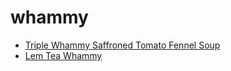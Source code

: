 # whammy

 * [Triple Whammy Saffroned Tomato Fennel Soup](index/t/triple-whammy-saffroned-tomato-fennel-soup-232421.json)
 * [Lem Tea Whammy](index/l/lem-tea-whammy.json)
